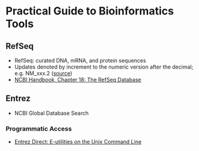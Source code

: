 # Practical Guide to Bioinformatics Tools

## RefSeq
- RefSeq: curated DNA, mRNA, and protein sequences
- Updates denoted by increment to the numeric version after the decimal; e.g. NM_xxx.2 ([source](https://archive.is/W6CyS))
- [NCBI Handbook, Chapter 18: The RefSeq Database](https://www.ncbi.nlm.nih.gov/books/NBK21091/)

## Entrez
- NCBI Global Database Search

### Programmatic Access
- [Entrez Direct: E-utilities on the Unix Command Line](https://www.ncbi.nlm.nih.gov/books/NBK179288/)
